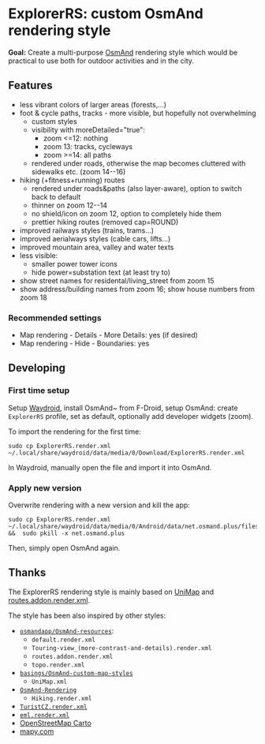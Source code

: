 # ExplorerRS: custom OsmAnd rendering style

**Goal:** Create a multi-purpose [OsmAnd](https://osmand.net/) rendering style which would be practical to use both for outdoor activities and in the city.



## Features

- less vibrant colors of larger areas (forests,...)
- foot & cycle paths, tracks - more visible, but hopefully not overwhelming
    - custom styles
    - visibility with moreDetailed="true":
        - zoom <=12: nothing
        - zoom 13: tracks, cycleways
        - zoom >=14: all paths
    - rendered under roads, otherwise the map becomes cluttered with sidewalks etc. (zoom 14--16)
- hiking (+fitness+running) routes
    - rendered under roads&paths (also layer-aware), option to switch back to default
    - thinner on zoom 12--14
    - no shield/icon on zoom 12, option to completely hide them
    - prettier hiking routes (removed cap=ROUND)
- improved railways styles (trains, trams...)
- improved aerialways styles (cable cars, lifts...)
- improved mountain area, valley and water texts
- less visible:
    - smaller power tower icons
    - hide power=substation text (at least try to)
- show street names for residental/living_street from zoom 15
- show address/building names from zoom 16; show house numbers from zoom 18

### Recommended settings
- Map rendering - Details - More Details: yes (if desired)
- Map rendering - Hide - Boundaries: yes



## Developing

### First time setup

Setup [Waydroid](https://waydro.id/), install OsmAnd~ from F-Droid, setup OsmAnd: create `ExplorerRS` profile, set as default, optionally add developer widgets (zoom).

To import the rendering for the first time:
```
sudo cp ExplorerRS.render.xml ~/.local/share/waydroid/data/media/0/Download/ExplorerRS.render.xml
```
In Waydroid, manually open the file and import it into OsmAnd.


### Apply new version

Overwrite rendering with a new version and kill the app:
```
sudo cp ExplorerRS.render.xml ~/.local/share/waydroid/data/media/0/Android/data/net.osmand.plus/files/rendering/ExplorerRS.render.xml  &&  sudo pkill -x net.osmand.plus
```
Then, simply open OsmAnd again.



## Thanks

The ExplorerRS rendering style is mainly based on [UniMap](https://github.com/basings/OsmAnd-custom-map-styles/blob/main/UniMap.xml) and [routes.addon.render.xml](https://github.com/osmandapp/OsmAnd-resources/blob/master/rendering_styles/routes.addon.render.xml).

The style has been also inspired by other styles:
- [`osmandapp/OsmAnd-resources`](https://github.com/osmandapp/OsmAnd-resources/tree/master/rendering_styles):
    - `default.render.xml`
    - `Touring-view_(more-contrast-and-details).render.xml`
    - `routes.addon.render.xml`
    - `topo.render.xml`
- [`basings/OsmAnd-custom-map-styles`](https://github.com/basings/OsmAnd-custom-map-styles)
    - `UniMap.xml`
- [`OsmAnd-Rendering`](https://github.com/OsmAnd-Rendering)
    - `Hiking.render.xml`
- [`TuristCZ.render.xml`](https://osmand.cz/blog/vykreslovac-turistcz-v-4)
- [`eml.render.xml`](https://pastebin.com/7MystwDv)
- [OpenStreetMap Carto](https://wiki.openstreetmap.org/wiki/OpenStreetMap_Carto)
- [mapy.com](https://mapy.com)
